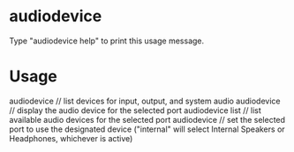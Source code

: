 # audiodevice

Type "audiodevice help" to print this usage message.

# Usage
audiodevice   // list devices for input, output, and system audio
audiodevice <port>   // display the audio device for the selected port
audiodevice <port> list   // list available audio devices for the selected port
audiodevice <port> <device>   // set the selected port to use the designated device ("internal" will select Internal Speakers or Headphones, whichever is active)